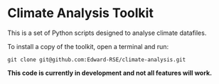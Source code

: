 # Climate Analysis Toolkit

This is a set of Python scripts designed to analyse
climate datafiles.

To install a copy of the toolkit, open a terminal and run:

```
git clone git@github.com:Edward-RSE/climate-analysis.git
```

**This code is currently in development and not all features will work.**
